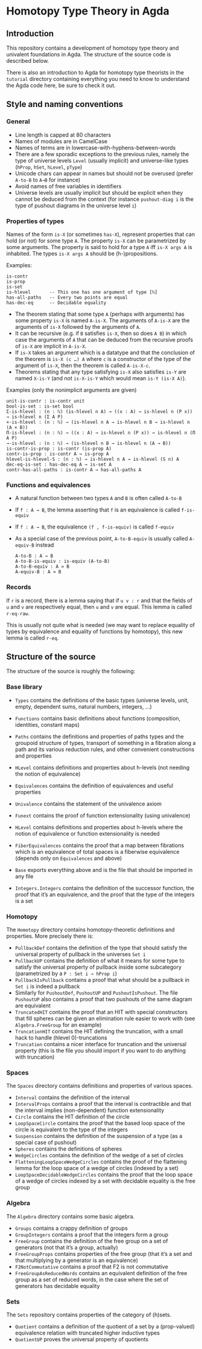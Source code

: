 Homotopy Type Theory in Agda
============================

Introduction
------------

This repository contains a development of homotopy type theory and univalent
foundations in Agda.  The structure of the source code is described below.

There is also an introduction to Agda for homotopy type theorists in the
`tutorial` directory containing everything you need to know to understand the
Agda code here, be sure to check it out.

Style and naming conventions
----------------------------

### General

- Line length is capped at 80 characters
- Names of modules are in CamelCase
- Names of terms are in lowercase-with-hyphens-between-words
- There are a few sporadic exceptions to the previous rules, namely the type of
  universe levels `Level` (usually implicit) and universe-like types (`hProp`,
  `hSet`, `hLevel`, `pType`)
- Unicode chars can appear in names but should not be overused (prefer `A-to-B`
  to `A→B` for instance)
- Avoid names of free variables in identifiers
- Universe levels are usually implicit but should be explicit when they cannot
  be deduced from the context (for instance `pushout-diag i` is the type of
  pushout diagrams in the universe level `i`)

### Properties of types

Names of the form `is-X` (or sometimes `has-X`), represent properties that can
hold (or not) for some type `A`. The property `is-X` can be parametrized by some
arguments. The property is said to hold for a type `A` iff `is-X args A` is
inhabited. The types `is-X args A` should be (h-)propositions.

Examples:

    is-contr
    is-prop
    is-set
    is-hlevel       -- This one has one argument of type [ℕ]
    has-all-paths   -- Every two points are equal
    has-dec-eq      -- Decidable equality

- The theorem stating that some type `A` (perhaps with arguments) has some
  property `is-X` is named `A-is-X`. The arguments of `A-is-X` are the arguments
  of `is-X` followed by the arguments of `A`.
- It can be recursive (e.g. if `B` satisfies `is-X`, then so does `A B`) in
  which case the arguments of `A` that can be deduced from the recursive proofs
  of `is-X` are implicit in `A-is-X`.
- If `is-X` takes an argument which is a datatype and that the conclusion of the
  theorem is `is-X (c …) A` where `c` is a constructor of the type of the
  argument of `is-X`, then the theorem is called `A-is-X-c`.
- Theorems stating that any type satisfying `is-X` also satisfies `is-Y` are
  named `X-is-Y` (and not `is-X-is-Y` which would mean `is-Y (is-X A)`).

Examples (only the nonimplicit arguments are given)

    unit-is-contr : is-contr unit
    bool-is-set : is-set bool
    Σ-is-hlevel : (n : ℕ) (is-hlevel n A) → ((x : A) → is-hlevel n (P x)) → is-hlevel n (Σ A P)
    ×-is-hlevel : (n : ℕ) → (is-hlevel n A → is-hlevel n B → is-hlevel n (A × B))
    Π-is-hlevel : (n : ℕ) → ((x : A) → is-hlevel n (P x)) → is-hlevel n (Π A P)
    →-is-hlevel : (n : ℕ) → (is-hlevel n B → is-hlevel n (A → B))
    is-contr-is-prop : is-contr (is-prop A)
    contr-is-prop : is-contr A → is-prop A
    hlevel-is-hlevel-S : (n : ℕ) → is-hlevel n A → is-hlevel (S n) A
    dec-eq-is-set : has-dec-eq A → is-set A
    contr-has-all-paths : is-contr A → has-all-paths A

### Functions and equivalences

- A natural function between two types `A` and `B` is often called `A-to-B`
- If `f : A → B`, the lemma asserting that `f` is an equivalence is called `f-is-equiv`
- If `f : A → B`, the equivalence `(f , f-is-equiv)` is called `f-equiv`
- As a special case of the previous point, `A-to-B-equiv` is usually called
  `A-equiv-B` instead



      A-to-B : A → B
      A-to-B-is-equiv : is-equiv (A-to-B)
      A-to-B-equiv : A ≃ B
      A-equiv-B : A ≃ B

### Records

If `r` is a record, there is a lemma saying that if `u v : r` and that the
fields of `u` and `v` are respectively equal, then `u` and `v` are equal. This
lemma is called `r-eq-raw`.

This is usually not quite what is needed (we may want to replace equality of
types by equivalence and equality of functions by homotopy), this new lemma is
called `r-eq`.

Structure of the source
-----------------------

The structure of the source is roughly the following:

### Base library

- `Types` contains the definitions of the basic types (universe levels, unit,
  empty, dependent sums, natural numbers, integers, …)
- `Functions` contains basic definitions about functions (composition,
  identities, constant maps)
- `Paths` contains the definitions and properties of paths types and the
  groupoid structure of types, transport of something in a fibration along a
  path and its various reduction rules, and other convenient constructions and
  properties
- `HLevel` contains definitions and properties about h-levels (not needing the
  notion of equivalence)
- `Equivalences` contains the definition of equivalences and useful properties
- `Univalence` contains the statement of the univalence axiom
- `Funext` contains the proof of function extensionality (using univalence)
- `HLevel` contains definitions and properties about h-levels where the notion
  of equivalence or function extensionality is needed
- `FiberEquivalences` contains the proof that a map between fibrations which is
  an equivalence of total spaces is a fiberwise equivalence (depends only on
  `Equivalences` and above)
- `Base` exports everything above and is the file that should be imported in
  any file

- `Integers.Integers` contains the definition of the successor function, the
  proof that it’s an equivalence, and the proof that the type of the integers
  is a set

### Homotopy

The `Homotopy` directory contains homotopy-theoretic definitions and properties.
More precisely there is:

- `PullbackDef` contains the definition of the type that should satisfy the
  universal property of pullback in the universes `Set i`
- `PullbackUP` contains the definition of what it means for some type to satisfy
  the universal property of pullback inside some subcategory (parametrized by a
  `P : Set i → hProp i`)
- `PullbackIsPullback` contains a proof that what should be a pullback in
  `Set i` is indeed a pullback
- Similarly for `PushoutDef`, `PushoutUP` and `PushoutIsPushout`. The file
  `PushoutUP` also contains a proof that two pushouts of the same diagram are
  equivalent
- `TruncatedHIT` contains the proof that an HIT with special constructors that
  fill spheres can be given an elimination rule easier to work with (see
  `Algebra.FreeGroup` for an example)
- `TruncationHIT` contains the HIT defining the truncation, with a small hack to
  handle (hlevel 0)-truncations
- `Truncation` contains a nicer interface for truncation and the universal
  property (this is the file you should import if you want to do anything with
  truncation)

### Spaces

The `Spaces` directory contains definitions and properties of various spaces.

- `Interval` contains the definition of the interval
- `IntervalProps` contains a proof that the interval is contractible and that
  the interval implies (non-dependent) function extensionality
- `Circle` contains the HIT definition of the circle
- `LoopSpaceCircle` contains the proof that the based loop space of the circle
  is equivalent to the type of the integers
- `Suspension` contains the definition of the suspension of a type (as a
  special case of pushout)
- `Spheres` contains the definitions of spheres
- `WedgeCircles` contains the definition of the wedge of a set of circles
- `FlatteningLoopSpaceWedgeCircles` contains the proof of the flattening lemma
  for the loop space of a wedge of circles (indexed by a set)
- `LoopSpaceDecidableWedgeCircles` contains the proof that the loop space of a
  wedge of circles indexed by a set with decidable equality is the free group

### Algebra

The `Algebra` directory contains some basic algebra.

- `Groups` contains a crappy definition of groups
- `GroupIntegers` contains a proof that the integers form a group
- `FreeGroup` contains the definition of the free group on a set of generators
  (not that it’s a group, actually)
- `FreeGroupProps` contains properties of the free group (that it’s a set and that
  multiplying by a generator is an equivalence)
- `F2NotCommutative` contains a proof that F2 is not commutative
- `FreeGroupAsReducedWords` contains an equivalent definition of the free group as a set
  of reduced words, in the case where the set of generators has decidable equality

### Sets

The `Sets` repository contains properties of the category of (h)sets.

- `Quotient` contains a definition of the quotient of a set by a (prop-valued)
  equivalence relation with truncated higher inductive types
- `QuotientUP` proves the universal property of quotients